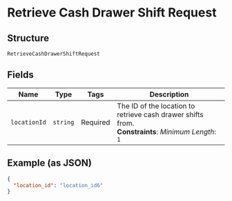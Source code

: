 
# Retrieve Cash Drawer Shift Request

## Structure

`RetrieveCashDrawerShiftRequest`

## Fields

| Name | Type | Tags | Description |
|  --- | --- | --- | --- |
| `locationId` | `string` | Required | The ID of the location to retrieve cash drawer shifts from.<br>**Constraints**: *Minimum Length*: `1` |

## Example (as JSON)

```json
{
  "location_id": "location_id6"
}
```

